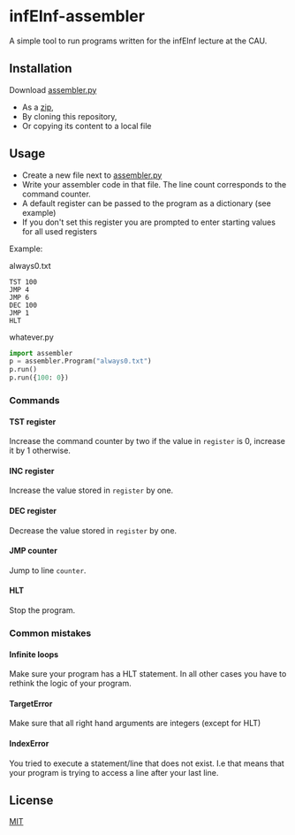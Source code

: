 # infEInf-assembler
A simple tool to run programs written for the infEInf lecture at the CAU.

## Installation
Download [assembler.py](assembler.py)
* As a [zip](https://github.com/7erra/infEInf-assembler/archive/refs/heads/master.zip),
* By cloning this repository,
* Or copying its content to a local file

## Usage
- Create a new file next to [assembler.py]()
- Write your assembler code in that file. The line count corresponds to the command counter.
- A default register can be passed to the program as a dictionary (see example)
- If you don't set this register you are prompted to enter starting values for all used registers

Example:

always0.txt
```
TST 100
JMP 4
JMP 6
DEC 100
JMP 1
HLT
```

whatever.py
```python
import assembler
p = assembler.Program("always0.txt")
p.run()
p.run({100: 0})
```

### Commands
#### TST register
Increase the command counter by two if the value in `register` is 0, increase it by 1 otherwise.
#### INC register
Increase the value stored in `register` by one.
#### DEC register
Decrease the value stored in `register` by one.
#### JMP counter
Jump to line `counter`.
#### HLT
Stop the program.

### Common mistakes
#### Infinite loops
Make sure your program has a HLT statement. In all other cases you have to rethink the logic of your program.
#### TargetError
Make sure that all right hand arguments are integers (except for HLT)
#### IndexError
You tried to execute a statement/line that does not exist. I.e that means that your program is trying to access a line after your last line.

## License
[MIT](https://choosealicense.com/licenses/mit/)
